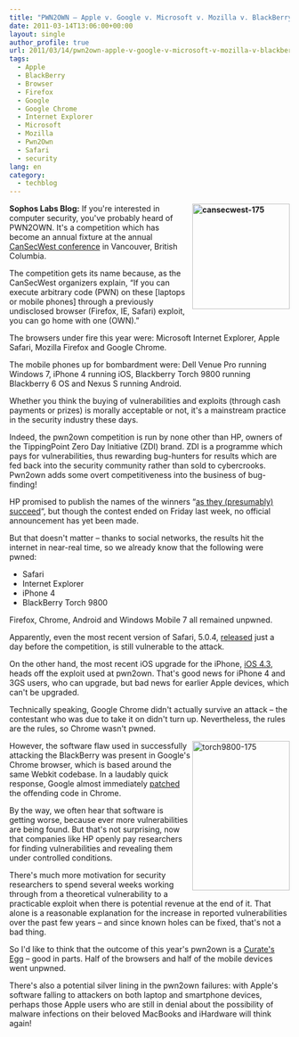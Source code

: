```yaml
---
title: "PWN2OWN – Apple v. Google v. Microsoft v. Mozilla v. BlackBerry!"
date: 2011-03-14T13:06:00+00:00
layout: single
author_profile: true
url: 2011/03/14/pwn2own-apple-v-google-v-microsoft-v-mozilla-v-blackberry/
tags:
  - Apple
  - BlackBerry
  - Browser
  - Firefox
  - Google
  - Google Chrome
  - Internet Explorer
  - Microsoft
  - Mozilla
  - Pwn2Own
  - Safari
  - security
lang: en
category: 
  - techblog
---
```

**[<img title="cansecwest-175" border="0" alt="cansecwest-175" align="right" src="http://lh4.ggpht.com/_vaUVXcmC3OI/TX4LojAPK9I/AAAAAAAADsM/LIhu4ATfeaE/cansecwest-175_thumb%5B2%5D.png?imgmax=800" width="175" height="189" />](http://lh3.ggpht.com/_vaUVXcmC3OI/TX4LmF8ULRI/AAAAAAAADsI/QIKCdwDWQ9Y/s1600-h/cansecwest-175%5B4%5D.png)Sophos Labs Blog:** If you're interested in computer security, you've probably heard of PWN2OWN. It's a competition which has become an annual fixture at the annual [CanSecWest conference](http://cansecwest.com/) in Vancouver, British Columbia.

The competition gets its name because, as the CanSecWest organizers explain, “If you can execute arbitrary code (PWN) on these [laptops or mobile phones] through a previously undisclosed browser (Firefox, IE, Safari) exploit, you can go home with one (OWN).”

The browsers under fire this year were: Microsoft Internet Explorer, Apple Safari, Mozilla Firefox and Google Chrome.

The mobile phones up for bombardment were: Dell Venue Pro running Windows 7, iPhone 4 running iOS, Blackberry Torch 9800 running Blackberry 6 OS and Nexus S running Android.

Whether you think the buying of vulnerabilities and exploits (through cash payments or prizes) is morally acceptable or not, it's a mainstream practice in the security industry these days.

Indeed, the pwn2own competition is run by none other than HP, owners of the TippingPoint Zero Day Initiative (ZDI) brand. ZDI is a programme which pays for vulnerabilities, thus rewarding bug-hunters for results which are fed back into the security community rather than sold to cybercrooks. Pwn2own adds some overt competitiveness into the business of bug-finding!

HP promised to publish the names of the winners “[as they (presumably) succeed](http://dvlabs.tippingpoint.com/blog/2011/02/02/pwn2own-2011)“, but though the contest ended on Friday last week, no official announcement has yet been made.

But that doesn't matter – thanks to social networks, the results hit the internet in near-real time, so we already know that the following were pwned:

* Safari  
* Internet Explorer  
* iPhone 4  
* BlackBerry Torch 9800

Firefox, Chrome, Android and Windows Mobile 7 all remained unpwned.

Apparently, even the most recent version of Safari, 5.0.4, [released](http://nakedsecurity.sophos.com/2011/03/10/apple-issues-mammoth-security-update-for-safari-browser/) just a day before the competition, is still vulnerable to the attack.

On the other hand, the most recent iOS upgrade for the iPhone, [iOS 4.3](http://nakedsecurity.sophos.com/2011/03/10/update-your-apple-devices-to-ios-4-3-or-risk-malicious-code-attacks/), heads off the exploit used at pwn2own. That's good news for iPhone 4 and 3GS users, who can upgrade, but bad news for earlier Apple devices, which can't be upgraded.

Technically speaking, Google Chrome didn't actually survive an attack – the contestant who was due to take it on didn't turn up. Nevertheless, the rules are the rules, so Chrome wasn't pwned.

[<img title="torch9800-175" border="0" alt="torch9800-175" align="right" src="http://lh6.ggpht.com/_vaUVXcmC3OI/TX4LsN6PkWI/AAAAAAAADsU/kQBcIRN7CxQ/torch9800-175_thumb%5B2%5D.jpg?imgmax=800" width="175" height="268" />](http://lh6.ggpht.com/_vaUVXcmC3OI/TX4LqPlbmSI/AAAAAAAADsQ/dt_9mE7NMlI/s1600-h/torch9800-175%5B4%5D.jpg)However, the software flaw used in successfully attacking the BlackBerry was present in Google's Chrome browser, which is based around the same Webkit codebase. In a laudably quick response, Google almost immediately [patched](http://googlechromereleases.blogspot.com/2011/03/stable-and-beta-channel-updates.html) the offending code in Chrome.

By the way, we often hear that software is getting worse, because ever more vulnerabilities are being found. But that's not surprising, now that companies like HP openly pay researchers for finding vulnerabilities and revealing them under controlled conditions.

There's much more motivation for security researchers to spend several weeks working through from a theoretical vulnerability to a practicable exploit when there is potential revenue at the end of it. That alone is a reasonable explanation for the increase in reported vulnerabilities over the past few years – and since known holes can be fixed, that's not a bad thing.

So I'd like to think that the outcome of this year's pwn2own is a [Curate's Egg](http://en.wikipedia.org/wiki/Curate%27s_egg) – good in parts. Half of the browsers and half of the mobile devices went unpwned.

There's also a potential silver lining in the pwn2own failures: with Apple's software falling to attackers on both laptop and smartphone devices, perhaps those Apple users who are still in denial about the possibility of malware infections on their beloved MacBooks and iHardware will think again!